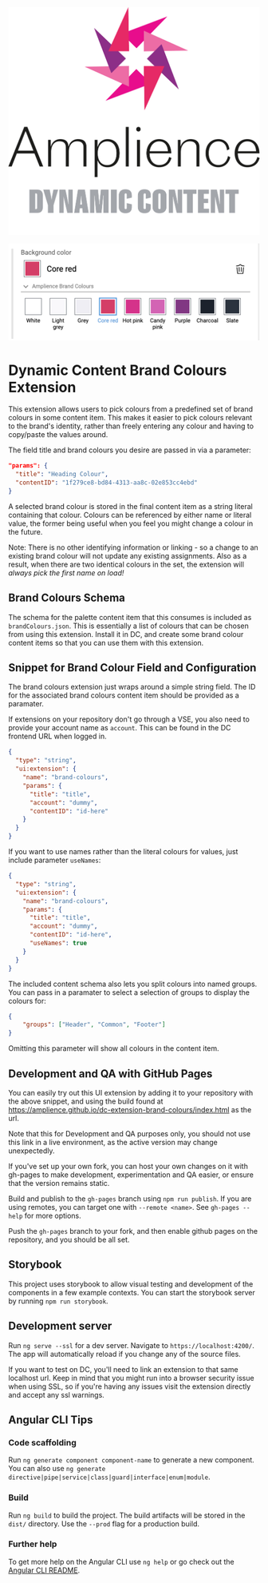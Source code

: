 [![Amplience Dynamic Content](media/header.png)](https://amplience.com/dynamic-content)

![Dynamic Content Brand Colours Extension](media/screenshot.png)

# Dynamic Content Brand Colours Extension

This extension allows users to pick colours from a predefined set of brand colours in some content item. This makes it easier to pick colours relevant to the brand's identity, rather than freely entering any colour and having to copy/paste the values around.

The field title and brand colours you desire are passed in via a parameter:

```json
"params": {
  "title": "Heading Colour",
  "contentID": "1f279ce8-bd84-4313-aa8c-02e853cc4ebd"
}
```

A selected brand colour is stored in the final content item as a string literal containing that colour. Colours can be referenced by either name or literal value, the former being useful when you feel you might change a colour in the future. 

Note: There is no other identifying information or linking - so a change to an existing brand colour will not update any existing assignments. Also as a result, when there are two identical colours in the set, the extension will *always pick the first name on load!*

## Brand Colours Schema

The schema for the palette content item that this consumes is included as `brandColours.json`. This is essentially a list of colours that can be chosen from using this extension. Install it in DC, and create some brand colour content items so that you can use them with this extension.

## Snippet for Brand Colour Field and Configuration

The brand colours extension just wraps around a simple string field. The ID for the associated brand colours content item should be provided as a paramater.

If extensions on your repository don't go through a VSE, you also need to provide your account name as `account`. This can be found in the DC frontend URL when logged in.

```json
{
  "type": "string",
  "ui:extension": {
    "name": "brand-colours",
    "params": {
      "title": "title",
      "account": "dummy",
      "contentID": "id-here"
    }
  }
}
```

If you want to use names rather than the literal colours for values, just include parameter `useNames`:

```json
{
  "type": "string",
  "ui:extension": {
    "name": "brand-colours",
    "params": {
      "title": "title",
      "account": "dummy",
      "contentID": "id-here",
      "useNames": true
    }
  }
}
```

The included content schema also lets you split colours into named groups. You can pass in a paramater to select a selection of groups to display the colours for:

```json
{
    "groups": ["Header", "Common", "Footer"]
}
```

Omitting this parameter will show all colours in the content item.

## Development and QA with GitHub Pages

You can easily try out this UI extension by adding it to your repository with the above snippet, and using the build found at https://amplience.github.io/dc-extension-brand-colours/index.html as the url.

Note that this for Development and QA purposes only, you should not use this link in a live environment, as the active version may change unexpectedly.

If you've set up your own fork, you can host your own changes on it with gh-pages to make development, experimentation and QA easier, or ensure that the version remains static.

Build and publish to the `gh-pages` branch using `npm run publish`. If you are using remotes, you can target one with `--remote <name>`. See `gh-pages --help` for more options.

Push the `gh-pages` branch to your fork, and then enable github pages on the repository, and you should be all set.

## Storybook

This project uses storybook to allow visual testing and development of the components in a few example contexts. You can start the storybook server by running `npm run storybook`.

## Development server

Run `ng serve --ssl` for a dev server. Navigate to `https://localhost:4200/`. The app will automatically reload if you change any of the source files.

If you want to test on DC, you'll need to link an extension to that same localhost url. Keep in mind that you might run into a browser security issue when using SSL, so if you're having any issues visit the extension directly and accept any ssl warnings.

## Angular CLI Tips

### Code scaffolding

Run `ng generate component component-name` to generate a new component. You can also use `ng generate directive|pipe|service|class|guard|interface|enum|module`.

### Build

Run `ng build` to build the project. The build artifacts will be stored in the `dist/` directory. Use the `--prod` flag for a production build.

### Further help

To get more help on the Angular CLI use `ng help` or go check out the [Angular CLI README](https://github.com/angular/angular-cli/blob/master/README.md).
